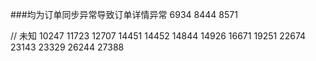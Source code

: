 ###均为订单同步异常导致订单详情异常
6934
8444
8571

// 未知
10247
11723
12707
14451
14452
14844
14926
16671
19251
22674
23143
23329
26244
27388

